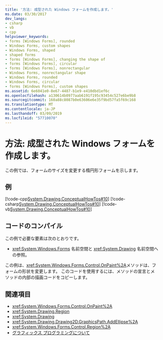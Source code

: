 ```yaml
---
title: '方法: 成型された Windows フォームを作成します。'
ms.date: 03/30/2017
dev_langs:
- csharp
- vb
- cpp
helpviewer_keywords:
- forms [Windows Forms], rounded
- Windows Forms, custom shapes
- Windows Forms, shaped
- shaped forms
- forms [Windows Forms], changing the shape of
- forms [Windows Forms], circular
- forms [Windows Forms], nonrectangular
- Windows Forms, nonrectangular shape
- Windows Forms, rounded
- Windows Forms, circular
- forms [Windows Forms], custom shapes
ms.assetid: 6e6041e0-8e67-4487-b1e9-e410dbd1ef6c
ms.openlocfilehash: a130614b0977aab6191f195c93454c527e6be9b8
ms.sourcegitcommit: 160a88c8087b0e63606e6e35f9bd57fa5f69c168
ms.translationtype: MT
ms.contentlocale: ja-JP
ms.lasthandoff: 03/09/2019
ms.locfileid: "57710070"
---
```

# <a name="how-to-create-a-shaped-windows-form"></a>方法: 成型された Windows フォームを作成します。
この例では、フォームのサイズを変更する楕円形フォームを示します。  
  
## <a name="example"></a>例  
 [!code-cpp[System.Drawing.ConceptualHowTos#10](~/samples/snippets/cpp/VS_Snippets_Winforms/System.Drawing.ConceptualHowTos/cpp/form1.cpp#10)]
 [!code-csharp[System.Drawing.ConceptualHowTos#10](~/samples/snippets/csharp/VS_Snippets_Winforms/System.Drawing.ConceptualHowTos/CS/form1.cs#10)]
 [!code-vb[System.Drawing.ConceptualHowTos#10](~/samples/snippets/visualbasic/VS_Snippets_Winforms/System.Drawing.ConceptualHowTos/VB/form1.vb#10)]  
  
## <a name="compiling-the-code"></a>コードのコンパイル  
 この例で必要な要素は次のとおりです。  
  
-   
  <xref:System.Windows.Forms> 名前空間と <xref:System.Drawing> 名前空間への参照。  
  
 この例は、<xref:System.Windows.Forms.Control.OnPaint%2A>メソッドは、フォームの形状を変更します。 このコードを使用するには、メソッドの宣言とメソッドの内部の描画コードをコピーします。  
  
## <a name="see-also"></a>関連項目
- <xref:System.Windows.Forms.Control.OnPaint%2A>
- <xref:System.Drawing.Region>
- <xref:System.Drawing>
- <xref:System.Drawing.Drawing2D.GraphicsPath.AddEllipse%2A>
- <xref:System.Windows.Forms.Control.Region%2A>
- [グラフィックス プログラミングについて](getting-started-with-graphics-programming.md)
